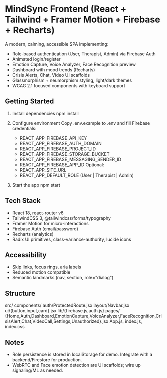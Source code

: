 # MindSync Frontend (React + Tailwind + Framer Motion + Firebase + Recharts)

A modern, calming, accessible SPA implementing:
- Role-based authentication (User, Therapist, Admin) via Firebase Auth
- Animated login/register
- Emotion Capture, Voice Analyzer, Face Recognition preview
- Dashboard with mood trends (Recharts)
- Crisis Alerts, Chat, Video UI scaffolds
- Glassmorphism + neumorphism styling, light/dark themes
- WCAG 2.1 focused components with keyboard support

## Getting Started

1) Install dependencies
   npm install

2) Configure environment
   Copy .env.example to .env and fill Firebase credentials:
   - REACT_APP_FIREBASE_API_KEY
   - REACT_APP_FIREBASE_AUTH_DOMAIN
   - REACT_APP_FIREBASE_PROJECT_ID
   - REACT_APP_FIREBASE_STORAGE_BUCKET
   - REACT_APP_FIREBASE_MESSAGING_SENDER_ID
   - REACT_APP_FIREBASE_APP_ID
   Optional:
   - REACT_APP_SITE_URL
   - REACT_APP_DEFAULT_ROLE (User | Therapist | Admin)

3) Start the app
   npm start

## Tech Stack
- React 18, react-router v6
- TailwindCSS 3, @tailwindcss/forms/typography
- Framer Motion for micro-interactions
- Firebase Auth (email/password)
- Recharts (analytics)
- Radix UI primitives, class-variance-authority, lucide icons

## Accessibility
- Skip links, focus rings, aria labels
- Reduced motion compatible
- Semantic landmarks (nav, section, role="dialog")

## Structure
src/
  components/
    auth/ProtectedRoute.jsx
    layout/Navbar.jsx
    ui/{button,input,card}.jsx
  lib/{firebase.js,auth.js}
  pages/
    {Home,Auth,Dashboard,EmotionCapture,VoiceAnalyzer,FaceRecognition,CrisisAlert,Chat,VideoCall,Settings,Unauthorized}.jsx
  App.js, index.js, index.css

## Notes
- Role persistence is stored in localStorage for demo. Integrate with a backend/Firestore for production.
- WebRTC and Face emotion detection are UI scaffolds; wire up signaling/ML as needed.
